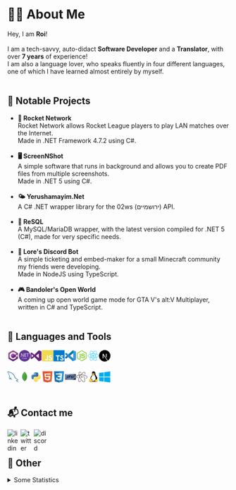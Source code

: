 # 👨‍💻 About Me
Hey, I am **Roi**!
<br>
<br>
I am a tech-savvy, auto-didact **Software Developer** and a **Translator**, with over **7 years** of experience!
<br>
I am also a language lover, who speaks fluently in four different languages, one of which I have learned almost entirely by myself.
<br>
<br>

## 📝 Notable Projects

- **🚀 Rocket Network**
    <br>Rocket Network allows Rocket League players to play LAN matches over the Internet.
    <br>Made in .NET Framework 4.7.2 using C#.
  <br><br>
- **🖥️ ScreenNShot**
    <br>A simple software that runs in background and allows you to create PDF files from multiple screenshots. 
    <br>Made in .NET 5 using C#.
  <br><br>
- **🌤 Yerushamayim.Net**
   <br>A C# .NET wrapper library for the 02ws (ירושמיים) API.
<br><br>
- **🔌 ReSQL**
    <br>A MySQL/MariaDB wrapper, with the latest version compiled for .NET 5 (C#), made for very specific needs.
  <br><br>
- **📣 Lore's Discord Bot**
    <br>A simple ticketing and embed-maker for a small Minecraft community my friends were developing.
    <br>Made in NodeJS using TypeScript.
  <br><br>
- **🎮 Bandoler's Open World**
    <br>A coming up open world game mode for GTA V's alt:V Multiplayer, written in C# and TypeScript.
  <br><br>

## 🔨 Languages and Tools
<img align="left" alt="C#" width="26px" src="https://raw.githubusercontent.com/devicons/devicon/master/icons/csharp/csharp-original.svg" />
<img align="left" alt=".NET" width="26px" src="https://raw.githubusercontent.com/devicons/devicon/master/icons/dotnetcore/dotnetcore-original.svg" />
<img align="left" alt="VS" width="26px" src="https://raw.githubusercontent.com/devicons/devicon/master/icons/visualstudio/visualstudio-plain.svg" />
<img align="left" alt="JavaScript" width="26px" src="https://raw.githubusercontent.com/devicons/devicon/master/icons/javascript/javascript-plain.svg" />
<img align="left" alt="TypeScript" width="26px" src="https://raw.githubusercontent.com/devicons/devicon/master/icons/typescript/typescript-plain.svg" />
<img align="left" alt="VSCode" width="26px" src="https://raw.githubusercontent.com/devicons/devicon/master/icons/vscode/vscode-original.svg" />
<img align="left" alt="NodeJS" width="26px" src="https://raw.githubusercontent.com/devicons/devicon/master/icons/nodejs/nodejs-original.svg" />
<img align="left" alt="React" width="26px" src="https://raw.githubusercontent.com/devicons/devicon/master/icons/react/react-original.svg" />
<img align="left" alt="NextJS" width="26px" src="https://raw.githubusercontent.com/devicons/devicon/master/icons/nextjs/nextjs-original.svg" />

<br><br>

<img align="left" alt="MySQL" width="26px" src="https://raw.githubusercontent.com/devicons/devicon/master/icons/mysql/mysql-original.svg" />
<img align="left" alt="MongoDB" width="26px" src="https://raw.githubusercontent.com/devicons/devicon/master/icons/mongodb/mongodb-original.svg" />
<img align="left" alt="Python" width="26px" src="https://raw.githubusercontent.com/devicons/devicon/master/icons/python/python-original.svg" />
<img align="left" alt="HTML5" width="26px" src="https://raw.githubusercontent.com/devicons/devicon/master/icons/html5/html5-original.svg" />
<img align="left" alt="CSS3" width="26px" src="https://raw.githubusercontent.com/devicons/devicon/master/icons/css3/css3-original.svg" />
<img align="left" alt="PHP" width="26px" src="https://raw.githubusercontent.com/devicons/devicon/master/icons/php/php-original.svg" />
<img align="left" alt="Atom" width="26px" src="https://raw.githubusercontent.com/devicons/devicon/master/icons/atom/atom-original.svg" />
<img align="left" alt="Linux" width="26px" src="https://raw.githubusercontent.com/devicons/devicon/master/icons/linux/linux-original.svg" />
<img align="left" alt="Windows" width="26px" src="https://raw.githubusercontent.com/devicons/devicon/master/icons/windows8/windows8-original.svg" />
<br><br><br>


## 📬 Contact me

[<img align="left" alt="linkedin" width="30px" src="https://cdn.worldvectorlogo.com/logos/linkedin-icon-2.svg" />][linkedin]
[<img align="left" alt="twitter"  width="30px" src="https://cdn.worldvectorlogo.com/logos/twitter-6.svg" />][twitter]
[<img align="left" alt="discord"  width="30px" src="https://cdn.worldvectorlogo.com/logos/discord.svg" />][discord]

<br>
<br>


## 🌟 Other

<details>
  <summary>Some Statistics</summary>
  <img width="48%" alt="GitHub Stats" src="https://github-readme-stats.vercel.app/api?username=elBandoler&show_icons=true&hide_border=true"/>
  <img width="40%" alt="GitHub Language Stats" src="https://github-readme-stats.vercel.app/api/top-langs/?username=elBandoler&layout=compact"/>
</details>


<!--  Links and stuff -->
[discord]: https://discordapp.com/users/400772061527670804/
[twitter]: https://twitter.com/RoiGerszkoviez
[linkedin]: https://www.linkedin.com/in/roi-asher-gerszkoviez-83225a212/
